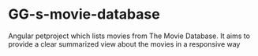 # GG-s-movie-database
Angular petproject which lists movies from The Movie Database. It aims to provide a clear summarized view about the movies in a responsive way 
